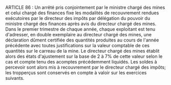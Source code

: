 ARTICLE 86 : Un arrêté pris conjointement par le ministre chargé des
mines et celui chargé des finances fixe les modalités de recouvrement
rendues exécutoires par le directeur des impôts par délégation du
pouvoir du ministre chargé des finances après avis du directeur chargé
des mines.
Dans le premier trimestre de chaque année, chaque exploitant est tenu
d'adresser, en double exemplaire au directeur chargé des mines, une
déclaration dûment certifiée des quantités produites au cours de l'année
précédente avec toutes justifications sur la valeur comptable de ces
quantités sur le carreau de la mine. Le directeur chargé des mines
établit alors des états d'ajustement sur la base de 2 à 7% de cette
valeur selon le cas et compte tenu des acomptes précédemment liquidés.
Les soldes à percevoir sont alors mis à recouvrement par le directeur
chargé des impôts; les tropperçus sont conservés en compte à valoir sur
les exercices suivants.